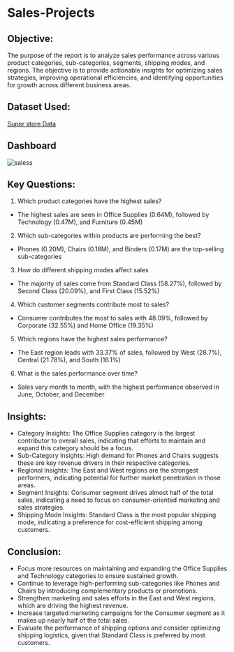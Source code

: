 # Sales-Projects
## Objective:
The purpose of the report is to analyze sales performance across various product categories, sub-categories, segments, shipping modes, and regions. The objective is to provide actionable insights for optimizing sales strategies, improving operational efficiencies, and identifying opportunities for growth across different business areas.

## Dataset Used:
<a href="https://github.com/MSingh136/Sales-Project/blob/main/SuperStore_Sales_Dataset.csv">Super store Data</a>

## Dashboard
![saless](https://github.com/user-attachments/assets/4bc28f90-ee0a-493f-8bc9-cf5beb9219b2)


## Key Questions:
1. Which product categories have the highest sales?
- The highest sales are seen in Office Supplies (0.64M), followed by Technology (0.47M), and Furniture (0.45M)​

2. Which sub-categories within products are performing the best?
- Phones (0.20M), Chairs (0.18M), and Binders (0.17M) are the top-selling sub-categories​

3. How do different shipping modes affect sales
- The majority of sales come from Standard Class (58.27%), followed by Second Class (20.09%), and First Class (15.52%)​

4. Which customer segments contribute most to sales?
- Consumer contributes the most to sales with 48.09%, followed by Corporate (32.55%) and Home Office (19.35%)​

5. Which regions have the highest sales performance?
- The East region leads with 33.37% of sales, followed by West (28.7%), Central (21.78%), and South (16.1%)​

6. What is the sales performance over time?
- Sales vary month to month, with the highest performance observed in June, October, and December​

## Insights:
- Category Insights: The Office Supplies category is the largest contributor to overall sales, indicating that efforts to maintain and expand this category should be a focus.
- Sub-Category Insights: High demand for Phones and Chairs suggests these are key revenue drivers in their respective categories.
- Regional Insights: The East and West regions are the strongest performers, indicating potential for further market penetration in those areas.
- Segment Insights: Consumer segment drives almost half of the total sales, indicating a need to focus on consumer-oriented marketing and sales strategies.
- Shipping Mode Insights: Standard Class is the most popular shipping mode, indicating a preference for cost-efficient shipping among customers.

## Conclusion:
- Focus more resources on maintaining and expanding the Office Supplies and Technology categories to ensure sustained growth.
- Continue to leverage high-performing sub-categories like Phones and Chairs by introducing complementary products or promotions.
- Strengthen marketing and sales efforts in the East and West regions, which are driving the highest revenue.
- Increase targeted marketing campaigns for the Consumer segment as it makes up nearly half of the total sales.
- Evaluate the performance of shipping options and consider optimizing shipping logistics, given that Standard Class is preferred by most customers.
